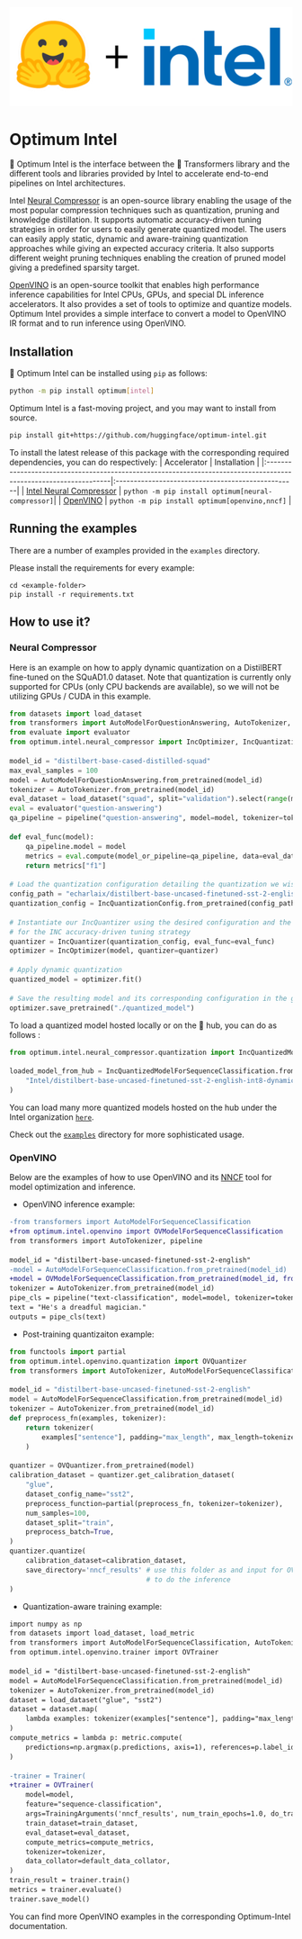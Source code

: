 <p align="center">
    <img src="readme_logo.png" />
</p>

# Optimum Intel

🤗 Optimum Intel is the interface between the 🤗 Transformers library and the different tools and libraries provided by Intel to accelerate end-to-end pipelines on Intel architectures.

Intel [Neural Compressor](https://www.intel.com/content/www/us/en/developer/tools/oneapi/neural-compressor.html) is an open-source library enabling the usage of the most popular compression techniques such as quantization, pruning and knowledge distillation. It supports automatic accuracy-driven tuning strategies in order for users to easily generate quantized model. The users can easily apply static, dynamic and aware-training quantization approaches while giving an expected accuracy criteria. It also supports different weight pruning techniques enabling the creation of pruned model giving a predefined sparsity target.

[OpenVINO](https://docs.openvino.ai/latest/index.html) is an open-source toolkit that enables high performance inference capabilities for Intel CPUs, GPUs, and special DL inference accelerators. It also provides a set of tools to optimize and quantize models. Optimum Intel provides a simple interface to convert a model to OpenVINO IR format and to run inference using OpenVINO.

## Installation

🤗 Optimum Intel can be installed using `pip` as follows:

```bash
python -m pip install optimum[intel]
```

Optimum Intel is a fast-moving project, and you may want to install from source.

```bash
pip install git+https://github.com/huggingface/optimum-intel.git
```

To install the latest release of this package with the corresponding required dependencies, you can do respectively:
| Accelerator                                                                                                      | Installation                                      |
|:-----------------------------------------------------------------------------------------------------------------|:--------------------------------------------------|
| [Intel Neural Compressor](https://www.intel.com/content/www/us/en/developer/tools/oneapi/neural-compressor.html) | `python -m pip install optimum[neural-compressor]`|
| [OpenVINO](https://docs.openvino.ai/latest/index.html)                                                           | `python -m pip install optimum[openvino,nncf]`         |

## Running the examples

There are a number of examples provided in the `examples` directory.

Please install the requirements for every example:

```
cd <example-folder>
pip install -r requirements.txt
```

## How to use it?

### Neural Compressor

Here is an example on how to apply dynamic quantization on a DistilBERT fine-tuned on the SQuAD1.0 dataset.
Note that quantization is currently only supported for CPUs (only CPU backends are available), so we will not be utilizing GPUs / CUDA in this example.

```python
from datasets import load_dataset
from transformers import AutoModelForQuestionAnswering, AutoTokenizer, pipeline
from evaluate import evaluator
from optimum.intel.neural_compressor import IncOptimizer, IncQuantizationConfig, IncQuantizer

model_id = "distilbert-base-cased-distilled-squad"
max_eval_samples = 100
model = AutoModelForQuestionAnswering.from_pretrained(model_id)
tokenizer = AutoTokenizer.from_pretrained(model_id)
eval_dataset = load_dataset("squad", split="validation").select(range(max_eval_samples))
eval = evaluator("question-answering")
qa_pipeline = pipeline("question-answering", model=model, tokenizer=tokenizer)

def eval_func(model):
    qa_pipeline.model = model
    metrics = eval.compute(model_or_pipeline=qa_pipeline, data=eval_dataset, metric="squad")
    return metrics["f1"]

# Load the quantization configuration detailing the quantization we wish to apply
config_path = "echarlaix/distilbert-base-uncased-finetuned-sst-2-english-int8-dynamic"
quantization_config = IncQuantizationConfig.from_pretrained(config_path)

# Instantiate our IncQuantizer using the desired configuration and the evaluation function used
# for the INC accuracy-driven tuning strategy
quantizer = IncQuantizer(quantization_config, eval_func=eval_func)
optimizer = IncOptimizer(model, quantizer=quantizer)

# Apply dynamic quantization
quantized_model = optimizer.fit()

# Save the resulting model and its corresponding configuration in the given directory
optimizer.save_pretrained("./quantized_model")
```

To load a quantized model hosted locally or on the 🤗 hub, you can do as follows :
```python
from optimum.intel.neural_compressor.quantization import IncQuantizedModelForSequenceClassification

loaded_model_from_hub = IncQuantizedModelForSequenceClassification.from_pretrained(
    "Intel/distilbert-base-uncased-finetuned-sst-2-english-int8-dynamic"
)
```

You can load many more quantized models hosted on the hub under the Intel organization [`here`](https://huggingface.co/Intel).

Check out the [`examples`](https://github.com/huggingface/optimum-intel/tree/main/examples) directory for more sophisticated usage.

### OpenVINO
Below are the examples of how to use OpenVINO and its [NNCF](https://docs.openvino.ai/latest/tmo_introduction.html) tool for model optimization and inference.

- OpenVINO inference example:

```diff
-from transformers import AutoModelForSequenceClassification
+from optimum.intel.openvino import OVModelForSequenceClassification
from transformers import AutoTokenizer, pipeline

model_id = "distilbert-base-uncased-finetuned-sst-2-english"
-model = AutoModelForSequenceClassification.from_pretrained(model_id)
+model = OVModelForSequenceClassification.from_pretrained(model_id, from_transformers=True)
tokenizer = AutoTokenizer.from_pretrained(model_id)
pipe_cls = pipeline("text-classification", model=model, tokenizer=tokenizer)
text = "He's a dreadful magician."
outputs = pipe_cls(text)
```

- Post-training quantizaiton example:
```python
from functools import partial
from optimum.intel.openvino.quantization import OVQuantizer 
from transformers import AutoTokenizer, AutoModelForSequenceClassification

model_id = "distilbert-base-uncased-finetuned-sst-2-english"
model = AutoModelForSequenceClassification.from_pretrained(model_id)    
tokenizer = AutoTokenizer.from_pretrained(model_id)
def preprocess_fn(examples, tokenizer):
    return tokenizer(
        examples["sentence"], padding="max_length", max_length=tokenizer.model_max_length, truncation=True
    )

quantizer = OVQuantizer.from_pretrained(model)
calibration_dataset = quantizer.get_calibration_dataset(
    "glue",
    dataset_config_name="sst2",
    preprocess_function=partial(preprocess_fn, tokenizer=tokenizer),
    num_samples=100,
    dataset_split="train",
    preprocess_batch=True,
)
quantizer.quantize(
    calibration_dataset=calibration_dataset,
    save_directory='nncf_results' # use this folder as and input for OVModelForSequenceClassification
                                  # to do the inference
)
```

- Quantization-aware training example:

```diff
import numpy as np
from datasets import load_dataset, load_metric
from transformers import AutoModelForSequenceClassification, AutoTokenizer, TrainingArguments, default_data_collator
from optimum.intel.openvino.trainer import OVTrainer

model_id = "distilbert-base-uncased-finetuned-sst-2-english"
model = AutoModelForSequenceClassification.from_pretrained(model_id)    
tokenizer = AutoTokenizer.from_pretrained(model_id)
dataset = load_dataset("glue", "sst2")
dataset = dataset.map(
    lambda examples: tokenizer(examples["sentence"], padding="max_length", max_length=128), batched=True
)
compute_metrics = lambda p: metric.compute(
    predictions=np.argmax(p.predictions, axis=1), references=p.label_ids
)

-trainer = Trainer(
+trainer = OVTrainer(
    model=model,
    feature="sequence-classification",
    args=TrainingArguments('nncf_results', num_train_epochs=1.0, do_train=True, do_eval=True),
    train_dataset=train_dataset,
    eval_dataset=eval_dataset,
    compute_metrics=compute_metrics,
    tokenizer=tokenizer,
    data_collator=default_data_collator,
)
train_result = trainer.train()
metrics = trainer.evaluate()
trainer.save_model()
```

You can find more OpenVINO examples in the corresponding Optimum-Intel documentation.